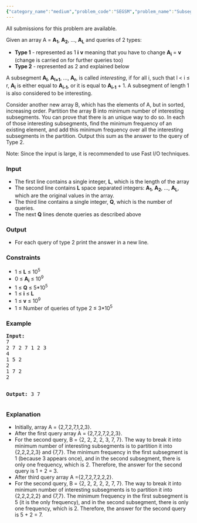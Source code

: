 ```yaml
---
{"category_name":"medium","problem_code":"SEGSM","problem_name":"Subsegment Sum","languages_supported":{"0":"C","1":"CPP14","2":"JAVA","3":"PYTH","4":"PYTH 3.5","5":"PYPY","6":"CS2","7":"PAS fpc","8":"PAS gpc","9":"RUBY","10":"PHP","11":"GO","12":"NODEJS","13":"HASK","14":"rust","15":"SCALA","16":"swift","17":"D","18":"PERL","19":"FORT","20":"WSPC","21":"ADA","22":"CAML","23":"ICK","24":"BF","25":"ASM","26":"CLPS","27":"PRLG","28":"ICON","29":"SCM qobi","30":"PIKE","31":"ST","32":"NICE","33":"LUA","34":"BASH","35":"NEM","36":"LISP sbcl","37":"LISP clisp","38":"SCM guile","39":"JS","40":"ERL","41":"TCL","42":"kotlin","43":"PERL6","44":"TEXT","45":"SCM chicken","46":"CLOJ","47":"COB","48":"FS"},"max_timelimit":1.5,"source_sizelimit":50000,"problem_author":"kr_abhinav","problem_tester":null,"date_added":"26-03-2018","tags":{"0":"kr_abhinav"},"time":{"view_start_date":1522873800,"submit_start_date":1522873800,"visible_start_date":1522873800,"end_date":1735669800},"is_direct_submittable":false,"layout":"problem"}
---
```

<span class="solution-visible-txt">All submissions for this problem are available.</span><p>Given an array A  = <b>A<sub>1</sub></b>, <b>A<sub>2</sub></b>, ..., <b>A<sub>L</sub></b> and queries of 2 types:</p>
<ul>
<li><b>Type 1</b> - represented as 1 <b>i</b> <b>v</b> meaning that you have to change <b>A<sub>i</sub></b> = <b>v</b> (change is carried on for further queries too)</li>
<li><b>Type 2</b> - represented as 2 and explained below</li>
</ul>

<p></p>

<p>A subsegment <b>A<sub>l</sub></b>, <b>A<sub>l+1</sub></b>, ..., <b>A<sub>r</sub></b>, is called <i>interesting</i>, if for all i, such that l < i ≤ r, <b>A<sub>i</sub></b> is either equal to <b>A<sub>i-1</sub></b>, or it is equal to <b>A<sub>i-1</sub></b> + 1. A subsegment of length 1 is also considered to be interesting.</p>

<p>Consider another new array B, which has the elements of A, but in sorted, increasing order. Partition the array B into minimum number of interesting subsegments. You can prove that there is an unique way to do so. In each of those interesting subsegments, find the minimum frequency of an existing element, and add this minimum frequency over all the interesting subsegments in the partition. Output this sum as the answer to the query of Type 2.</p>


<p>Note: Since the input is large, it is recommended to use Fast I/O techniques.</p>

<h3>Input</h3>
<ul>
<li>The first line contains a single integer, <b>L</b>, which is the length of the array</li>
<li>The second line contains <b>L</b> space separated integers: <b>A<sub>1</sub></b>, <b>A<sub>2</sub></b>, ..., <b>A<sub>L</sub></b>, which are the original values in the array.</li>
<li>The third line contains a single integer, <b>Q</b>, which is the number of queries.</li>
<li>The next <b>Q</b> lines denote queries as described above</li>
</ul>

<h3>Output</h3>
<ul>
<li>For each query of type 2 print the answer in a new line.</li>
</ul>

<h3>Constraints</h3>
<ul>
<li>1 ≤ <b>L</b> ≤ 10<sup>5</sup></li>
<li>0 ≤ <b>A<sub>i</sub></b> ≤ 10<sup>9</sup></li>
<li>1 ≤ <b>Q</b> ≤ 5*10<sup>5</sup></li>
<li>1 ≤ <b>i</b> ≤ <b>L</b></li>
<li>1 ≤ <b>v</b> ≤ 10<sup>9</sup></li>
<li>1 ≤ Number of queries of type 2 ≤ 3*10<sup>5</sup></li>
</ul>

<h3>Example</h3>
<pre><b>Input:</b>
7
2 7 2 7 1 2 3
4
1 5 2
2
1 7 2
2

<b>Output:</b>
3 
7
</pre>

<h3>Explanation</h3>
<ul>
<li>Initially, array A = {2,7,2,7,1,2,3}.</li>
<li>After the first query array A = {2,7,2,7,2,2,3}.</li>

<li>For the second query, B = {2, 2, 2, 2, 3, 7, 7}. The way to break it into minimum number of interesting subsegments is to partition it into {2,2,2,2,3} and {7,7}. The minimum frequency in the first subsegment is 1 (because 3 appears once), and in the second subsegment, there is only one frequency, which is 2. Therefore, the answer for the second query is 1 + 2 = 3.</li>

<li>After third query array A ={2,7,2,7,2,2,2}.</li>

<li>For the second query, B = {2, 2, 2, 2, 2, 7, 7}. The way to break it into minimum number of interesting subsegments is to partition it into {2,2,2,2,2} and {7,7}. The minimum frequency in the first subsegment is 5 (it is the only frequency), and in the second subsegment, there is only one frequency, which is 2. Therefore, the answer for the second query is 5 + 2 = 7.</li>
</ul>